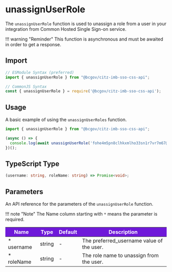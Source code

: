 # unassignUserRole

The `unassignUserRole` function is used to unassign a role from a user in your integration from Common Hosted Single Sign-on service. 

!!! warning "Reminder"
    This function is asynchronous and must be awaited in order to get a response.

## Import

```JavaScript
// ESModule Syntax (preferred)
import { unassignUserRole } from "@bcgov/citz-imb-sso-css-api";

// CommonJS Syntax
const { unassignUserRole } = require('@bcgov/citz-imb-sso-css-api');
```

## Usage

A basic example of using the `unassignUserRoles` function.

```JavaScript
import { unassignUserRole } from "@bcgov/citz-imb-sso-css-api";

(async () => {
  console.log(await unassignUserRole('fohe4m5pn8clhkxmlho33sn1r7vr7m67@idir', 'Admin'));
})();
```

## TypeScript Type

```TypeScript
(username: string, roleName: string) => Promise<void>;
```

## Parameters

An API reference for the parameters of the `unassignUserRole` function.

!!! note "Note"
    The Name column starting with `*` means the parameter is required.

<table>
  <!-- Table columns -->
  <thead>
    <tr>
      <th style="background: #6f19d9; color: white;">Name</th>
      <th style="background: #6f19d9; color: white;">Type</th>
      <th style="background: #6f19d9; color: white;">Default</th>
      <th style="background: #6f19d9; color: white;">Description</th>
    </tr>
  </thead>

  <!-- Table rows -->
  <tbody>
    <tr>
      <td>* username</td>
      <td>string</td>
      <td>-</td>
      <td>The preferred_username value of the user.</td>
    </tr>
    <tr>
      <td>* roleName</td>
      <td>string</td>
      <td>-</td>
      <td>The role name to unassign from the user.</td>
    </tr>
  </tbody>
</table>

